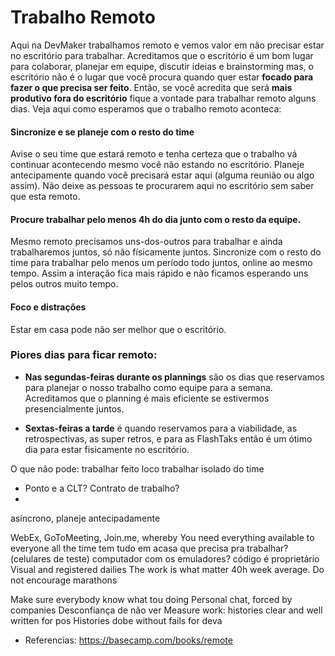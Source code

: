 # Trabalho Remoto

Aqui na DevMaker trabalhamos remoto e vemos valor em não precisar estar no escritório para trabalhar.
Acreditamos que o escritório é um bom lugar para colaborar, planejar em equipe, discutir ideias e brainstorming mas, o escritório não é o lugar que você procura quando quer estar **focado para fazer o que precisa ser feito**. Então, se você acredita que será **mais produtivo fora do escritório** fique a vontade para trabalhar remoto alguns dias. Veja aqui como esperamos que o trabalho remoto aconteca:

#### Sincronize e se planeje com o resto do time
Avise o seu time que estará remoto e tenha certeza que o trabalho vá continuar acontecendo mesmo você não estando no escritório. Planeje antecipamente quando você precisará estar aqui (alguma reunião ou algo assim). Não deixe as pessoas te procurarem aqui no escritório sem saber que esta remoto.

#### Procure trabalhar pelo menos 4h do dia junto com o resto da equipe.
Mesmo remoto precisamos uns-dos-outros para trabalhar e ainda trabalharemos juntos, só não físicamente juntos. Sincronize com o resto do time para trabalhar pelo menos um período todo juntos, online ao mesmo tempo. Assim a interação fica mais rápido e não ficamos esperando uns pelos outros muito tempo.

#### Foco e distrações
Estar em casa pode não ser melhor que o escritório.

### Piores dias para ficar remoto:
- **Nas segundas-feiras durante os plannings** são os dias que reservamos para planejar o nosso trabalho como equipe para a semana. Acreditamos que o planning é mais eficiente se estivermos presencialmente juntos.

- **Sextas-feiras a tarde** é quando reservamos para a viabilidade, as retrospectivas, as super retros, e para as FlashTaks então é um ótimo dia para estar fisicamente no escritório.



 O que não pode:
 trabalhar feito loco
 trabalhar isolado do time


- Ponto e a CLT? Contrato de trabalho?
-

asíncrono, planeje antecipadamente

WebEx, GoToMeeting, Join.me, whereby
You need everything available to everyone all the time
tem tudo em acasa que precisa pra trabalhar? (celulares de teste) computador com os emuladores?
código é proprietário
Visual and registered dailies
The work is what matter
40h week average.
Do not encourage marathons

Make sure everybody know what tou doing
Personal chat, forced by companies
Desconfiança de não ver
Measure work:
histories clear and well written for pos
Histories dobe without fails for deva


- Referencias:
https://basecamp.com/books/remote